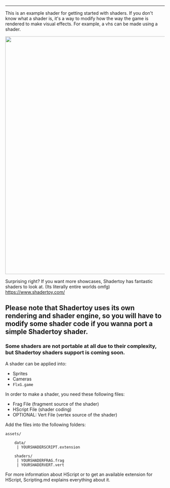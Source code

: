 ------------
This is an example shader for getting started with shaders.
If you don't know what a shader is, it's a way to modify how the way the game is rendered to make visual effects.
For example, a vhs can be made using a shader.

<img src="https://images.gamebanana.com/img/ss/tools/63a08481d308c.jpg" width="750"/>

Surprising right?
If you want more showcases, Shadertoy has fantastic shaders to look at. (Its literally entire worlds omfg) https://www.shadertoy.com/
## Please note that Shadertoy uses its own rendering and shader engine, so you will have to modify some shader code if you wanna port a simple Shadertoy shader.
### Some shaders are not portable at all due to their complexity, but Shadertoy shaders support is coming soon.

A shader can be applied into:
- Sprites
- Cameras
- `FlxG.game`

In order to make a shader, you need these following files:
- Frag File (fragment source of the shader)
- HScript File (shader coding)
- OPTIONAL: Vert File (vertex source of the shader)

Add the files into the following folders:
```
assets/

    data/
     | YOURSHADERSCRIPT.extension

    shaders/
     | YOURSHADERFRAG.frag
     | YOURSHADERVERT.vert
```

For more information about HScript or to get an available extension for HScript, Scripting.md explains everything about it.